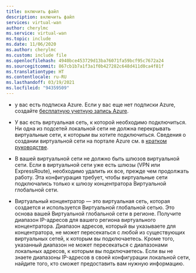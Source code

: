 ```yaml
---
title: включить файл
description: включить файл
services: virtual-wan
author: cherylmc
ms.service: virtual-wan
ms.topic: include
ms.date: 11/06/2020
ms.author: cherylmc
ms.custom: include file
ms.openlocfilehash: 4940bce453729d13ba76071fa59bcf95c7672a24
ms.sourcegitcommit: 867cb1b7a1f3a1f0b427282c648d411d0ca4f81f
ms.translationtype: HT
ms.contentlocale: ru-RU
ms.lasthandoff: 03/19/2021
ms.locfileid: "94359509"
---
```

* у вас есть подписка Azure. Если у вас еще нет подписки Azure, создайте [бесплатную учетную запись Azure](https://azure.microsoft.com/free/?WT.mc_id=A261C142F).

* У вас есть виртуальная сеть, к которой необходимо подключиться. Ни одна из подсетей локальной сети не должна перекрывать виртуальные сети, к которым вы хотите подключиться. Сведения о создании виртуальной сети на портале Azure см. в [кратком руководстве](../articles/virtual-network/quick-create-portal.md).

* В вашей виртуальной сети не должно быть шлюзов виртуальной сети. Если в виртуальной сети уже есть шлюзы (VPN или ExpressRoute), необходимо удалить их все, прежде чем продолжать работу. Эта конфигурация требует, чтобы виртуальные сети подключались только к шлюзу концентратора Виртуальной глобальной сети.

* Виртуальный концентратор — это виртуальная сеть, которая создается и используется Виртуальной глобальной сетью. Это основа вашей Виртуальной глобальной сети в регионе. Получите диапазон IP-адресов для вашего региона виртуального концентратора. Диапазон адресов, который вы указываете для концентратора, не может пересекаться с любой из существующих виртуальных сетей, к которым вы подключаетесь. Кроме того, указанный диапазон не может пересекаться с диапазонами локальных адресов, к которым вы подключаетесь. Если вы не знаете диапазоны IP-адресов в своей конфигурации локальной сети, найдите того, кто сможет предоставить вам нужную информацию.
